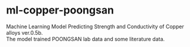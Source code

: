 # ml-copper-poongsan
Machine Learning Model Predicting Strength and Conductivity of Copper alloys ver.0.5b.\
The model trained POONGSAN lab data and some literature data.
